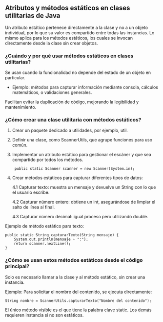 <h2 align="left"> Atributos y métodos estáticos en clases utilitarias de Java </h2>

<p align="left"> Un atributo estático pertenece directamente a la clase y no a un objeto individual, por lo que su valor es compartido entre todas las instancias. Lo mismo aplica para los métodos estáticos, los cuales se invocan directamente desde la clase sin crear objetos. </p>

<h3> ¿Cuándo y por qué usar métodos estáticos en clases utilitarias? </h3>

<p align="left">Se usan cuando la funcionalidad no depende del estado de un objeto en particular.

* Ejemplo: métodos para capturar información mediante consola, cálculos matemáticos, o validaciones generales.

Facilitan evitar la duplicación de código, mejorando la legibilidad y mantenimiento. </p>

<h3> ¿Cómo crear una clase utilitaria con métodos estáticos? </h3>

<p align="left">

1. Crear un paquete dedicado a utilidades, por ejemplo, util.
2. Definir una clase, como ScannerUtils, que agrupe funciones para uso común.
3. Implementar un atributo estático para gestionar el escáner y que sea compartido por todos los métodos. 

        public static Scanner scanner = new Scanner(System.in);


4. Crear métodos estáticos para capturar diferentes tipos de datos:

    4.1 Capturar texto: muestra un mensaje y devuelve un String con lo que el usuario escribe.

    4.2 Capturar número entero: obtiene un int, asegurándose de limpiar el salto de línea al final.

    4.3 Capturar número decimal: igual proceso pero utilizando double.


Ejemplo de método estático para texto:


    public static String capturarTexto(String mensaje) {
        System.out.println(mensaje + ":");
        return scanner.nextLine();
    }

</p>

<h3> ¿Cómo se usan estos métodos estáticos desde el código principal? </h3>

<p align="left">

Solo es necesario llamar a la clase y al método estático, sin crear una instancia.

Ejemplo: Para solicitar el nombre del contenido, se ejecuta directamente:

    String nombre = ScannerUtils.capturarTexto("Nombre del contenido");

El único método visible es el que tiene la palabra clave static. Los demás requieren instancia si no son estáticos.

</p>